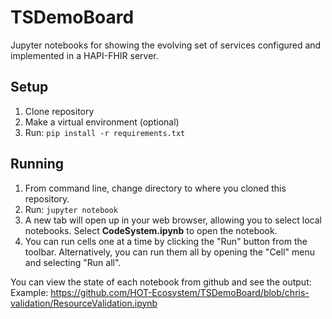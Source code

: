 # TSDemoBoard
Jupyter notebooks for showing the evolving set of services configured and implemented in a HAPI-FHIR server.

## Setup
1. Clone repository
2. Make a virtual environment (optional)
3. Run: `pip install -r requirements.txt`

## Running
1. From command line, change directory to where you cloned this repository.
2. Run: `jupyter notebook`
3. A new tab will open up in your web browser, allowing you to select local notebooks. Select **CodeSystem.ipynb** to open the notebook.
4. You can run cells one at a time by clicking the "Run" button from the toolbar. Alternatively, you can run them all by opening the "Cell" menu and selecting "Run all".


You can view the state of each notebook from github and see the output:
Example: https://github.com/HOT-Ecosystem/TSDemoBoard/blob/chris-validation/ResourceValidation.ipynb 
